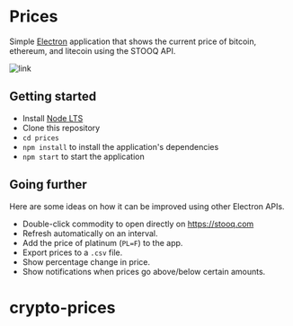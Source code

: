 # Prices

Simple [Electron](http://electronjs.org) application that shows the current
price of bitcoin, ethereum, and litecoin using the STOOQ API.

![link](https://i.imgur.com/vGZNe8d.png)

## Getting started

- Install [Node LTS](https://nodejs.org)
- Clone this repository
- `cd prices`
- `npm install` to install the application's dependencies
- `npm start` to start the application

## Going further

Here are some ideas on how it can be improved using other Electron APIs.

- Double-click commodity to open directly on https://stooq.com
- Refresh automatically on an interval.
- Add the price of platinum (`PL=F`) to the app.
- Export prices to a `.csv` file.
- Show percentage change in price.
- Show notifications when prices go above/below certain amounts.
# crypto-prices
